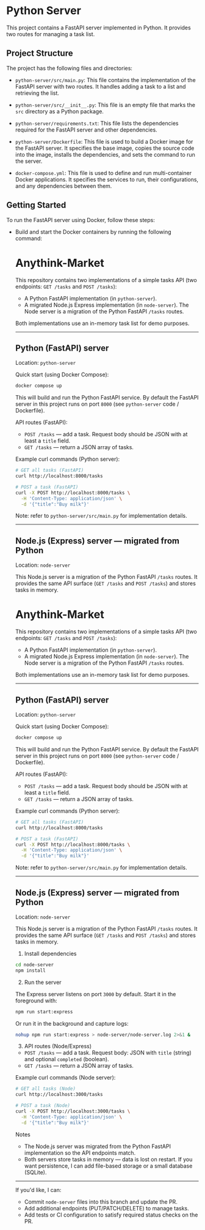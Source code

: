 # Python Server

This project contains a FastAPI server implemented in Python. It provides two routes for managing a task list.

## Project Structure

The project has the following files and directories:

- `python-server/src/main.py`: This file contains the implementation of the FastAPI server with two routes. It handles adding a task to a list and retrieving the list.

- `python-server/src/__init__.py`: This file is an empty file that marks the `src` directory as a Python package.

- `python-server/requirements.txt`: This file lists the dependencies required for the FastAPI server and other dependencies.

- `python-server/Dockerfile`: This file is used to build a Docker image for the FastAPI server. It specifies the base image, copies the source code into the image, installs the dependencies, and sets the command to run the server.

- `docker-compose.yml`: This file is used to define and run multi-container Docker applications. It specifies the services to run, their configurations, and any dependencies between them.

## Getting Started

To run the FastAPI server using Docker, follow these steps:

- Build and start the Docker containers by running the following command:

  # Anythink-Market

  This repository contains two implementations of a simple tasks API (two endpoints: `GET /tasks` and `POST /tasks`):

  - A Python FastAPI implementation (in `python-server`).
  - A migrated Node.js Express implementation (in `node-server`). The Node server is a migration of the Python FastAPI `/tasks` routes.

  Both implementations use an in-memory task list for demo purposes.

  ---

  ## Python (FastAPI) server

  Location: `python-server`

  Quick start (using Docker Compose):

  ```bash
  docker compose up
  ```

  This will build and run the Python FastAPI service. By default the FastAPI server in this project runs on port `8000` (see `python-server` code / Dockerfile).

  API routes (FastAPI):

  - `POST /tasks` — add a task. Request body should be JSON with at least a `title` field.
  - `GET /tasks` — return a JSON array of tasks.

  Example curl commands (Python server):

  ```bash
  # GET all tasks (FastAPI)
  curl http://localhost:8000/tasks

  # POST a task (FastAPI)
  curl -X POST http://localhost:8000/tasks \
    -H 'Content-Type: application/json' \
    -d '{"title":"Buy milk"}'
  ```

  Note: refer to `python-server/src/main.py` for implementation details.

  ---

  ## Node.js (Express) server — migrated from Python

  Location: `node-server`

  This Node.js server is a migration of the Python FastAPI `/tasks` routes. It provides the same API surface (`GET /tasks` and `POST /tasks`) and stores tasks in memory.

  # Anythink-Market

  This repository contains two implementations of a simple tasks API (two endpoints: `GET /tasks` and `POST /tasks`):

  - A Python FastAPI implementation (in `python-server`).
  - A migrated Node.js Express implementation (in `node-server`). The Node server is a migration of the Python FastAPI `/tasks` routes.

  Both implementations use an in-memory task list for demo purposes.

  ---

  ## Python (FastAPI) server

  Location: `python-server`

  Quick start (using Docker Compose):

  ```bash
  docker compose up
  ```

  This will build and run the Python FastAPI service. By default the FastAPI server in this project runs on port `8000` (see `python-server` code / Dockerfile).

  API routes (FastAPI):

  - `POST /tasks` — add a task. Request body should be JSON with at least a `title` field.
  - `GET /tasks` — return a JSON array of tasks.

  Example curl commands (Python server):

  ```bash
  # GET all tasks (FastAPI)
  curl http://localhost:8000/tasks

  # POST a task (FastAPI)
  curl -X POST http://localhost:8000/tasks \
    -H 'Content-Type: application/json' \
    -d '{"title":"Buy milk"}'
  ```

  Note: refer to `python-server/src/main.py` for implementation details.

  ---

  ## Node.js (Express) server — migrated from Python

  Location: `node-server`

  This Node.js server is a migration of the Python FastAPI `/tasks` routes. It provides the same API surface (`GET /tasks` and `POST /tasks`) and stores tasks in memory.

  1) Install dependencies

  ```bash
  cd node-server
  npm install
  ```

  2) Run the server

  The Express server listens on port `3000` by default. Start it in the foreground with:

  ```bash
  npm run start:express
  ```

  Or run it in the background and capture logs:

  ```bash
  nohup npm run start:express > node-server/node-server.log 2>&1 &
  ```

  3) API routes (Node/Express)

  - `POST /tasks` — add a task. Request body: JSON with `title` (string) and optional `completed` (boolean).
  - `GET /tasks` — return a JSON array of tasks.

  Example curl commands (Node server):

  ```bash
  # GET all tasks (Node)
  curl http://localhost:3000/tasks

  # POST a task (Node)
  curl -X POST http://localhost:3000/tasks \
    -H 'Content-Type: application/json' \
    -d '{"title":"Buy milk"}'
  ```

  Notes
  - The Node.js server was migrated from the Python FastAPI implementation so the API endpoints match.
  - Both servers store tasks in memory — data is lost on restart. If you want persistence, I can add file-based storage or a small database (SQLite).

  ---

  If you'd like, I can:

  - Commit `node-server` files into this branch and update the PR.
  - Add additional endpoints (PUT/PATCH/DELETE) to manage tasks.
  - Add tests or CI configuration to satisfy required status checks on the PR.
